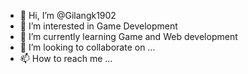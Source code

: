 - 👋 Hi, I’m @Gilangk1902
- 👀 I’m interested in Game Development
- 🌱 I’m currently learning Game and Web development
- 💞️ I’m looking to collaborate on ...
- 📫 How to reach me ...

<!---
Gilangk1902/Gilangk1902 is a ✨ special ✨ repository because its `README.md` (this file) appears on your GitHub profile.
You can click the Preview link to take a look at your changes.
--->
